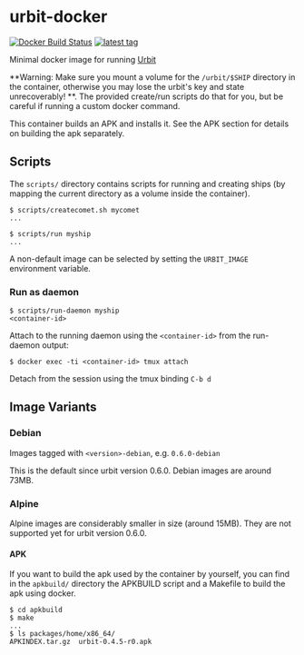 # urbit-docker
[![Docker Build Status](https://img.shields.io/docker/build/asssaf/urbit.svg?style=flat)](https://hub.docker.com/r/asssaf/urbit/)
[![latest tag](https://img.shields.io/badge/latest-0.10.1--debian-blue.svg)](https://hub.docker.com/r/asssaf/urbit/tags/)

Minimal docker image for running [Urbit](https://urbit.org)

**Warning: Make sure you mount a volume for the `/urbit/$SHIP` directory in the container, otherwise you may lose the urbit's key and state unrecoverably! **. The provided create/run scripts do that for you, but be careful if running a custom docker command.

This container builds an APK and installs it. See the APK section for details on building the apk separately.

## Scripts
The `scripts/` directory contains scripts for running and creating ships (by mapping the current directory as a volume inside the container).

```
$ scripts/createcomet.sh mycomet
...

$ scripts/run myship
...
```

A non-default image can be selected by setting the `URBIT_IMAGE` environment variable.

### Run as daemon
```
$ scripts/run-daemon myship
<container-id>
```

Attach to the running daemon using the `<container-id>` from the run-daemon output:
```
$ docker exec -ti <container-id> tmux attach
```

Detach from the session using the tmux binding `C-b d`

## Image Variants
### Debian
Images tagged with `<version>-debian`, e.g. `0.6.0-debian`

This is the default since urbit version 0.6.0. Debian images are around 73MB.

### Alpine
Alpine images are considerably smaller in size (around 15MB). They are not supported yet for urbit version 0.6.0.

#### APK
If you want to build the apk used by the container by yourself, you can find in the `apkbuild/` directory the APKBUILD script and a Makefile to build the apk using docker.

```
$ cd apkbuild
$ make
...
$ ls packages/home/x86_64/
APKINDEX.tar.gz  urbit-0.4.5-r0.apk
```
